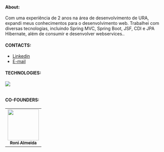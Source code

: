<div align="center" >
 
</div>

<div align="left">
  <h4>About:</h4>
  <p>
  Com uma experiência de 2 anos na área de desenvolvimento de URA, expandi meus conhecimentos para o desenvolvimento web. Trabalhei com diversas tecnologias, incluindo Spring MVC, Spring Boot, JSF, CDI e JPA Hibernate, além de consumir e desenvolver webservices..
  </p>
</div>

<div align="left">
  <h4>CONTACTS:</h4>
  <div>
    <ul>
      <li><a href="https://www.linkedin.com/in/roni-almeida-342304a8/" target="_blank">Linkedin</a></li>
      <li><a href="mailto:almeidaroni07@gmail.com" target="_blank">E-mail</a></li>
    </ul>
  </div>
</div>

<div align="left">
  <h4>TECHNOLOGIES:</h4>
  <table  align= "center">
   <tr>
   <a  href="https://skillicons.dev">
    <img src="https://skillicons.dev/icons?i=angular,git,java,js,ts" />    
  </a>
 </tr>
  </table>  
</div>


  <h4>CO-FOUNDERS:</h4>
  <table>
  <tr>
    <td align="center">
      <a href="https://github.com/almeidaroni07">
        <img src="https://avatars.githubusercontent.com/u/22482153?v=4" width="100px" heigth="100px"/><br>
        <sub>
          <b>Roni Almeida</b>
        </sub>
      </a>
    </td>
  </tr>
</table>
